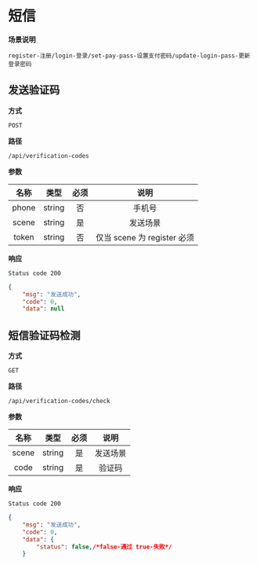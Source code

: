 # 短信

**场景说明**

`register-注册/login-登录/set-pay-pass-设置支付密码/update-login-pass-更新登录密码`

## 发送验证码

**方式**

`POST`

**路径**

`/api/verification-codes`

**参数**

| 名称  |  类型  | 必须 |            说明             |
| :---: | :----: | :--: | :-------------------------: |
| phone | string |  否  |           手机号            |
| scene | string |  是  |          发送场景           |
| token | string |  否  | 仅当 scene 为 register 必须 |

**响应**

`Status code 200`

```json
{
    "msg": "发送成功",
    "code": 0,
    "data": null
```

## 短信验证码检测

**方式**

`GET`

**路径**

`/api/verification-codes/check`

**参数**

| 名称  |  类型  | 必须 |   说明   |
| :---: | :----: | :--: | :------: |
| scene | string |  是  | 发送场景 |
| code  | string |  是  |  验证码  |

**响应**

`Status code 200`

```json
{
    "msg": "发送成功",
    "code": 0,
    "data": {
        "status": false,/*false-通过 true-失败*/
    }
```
